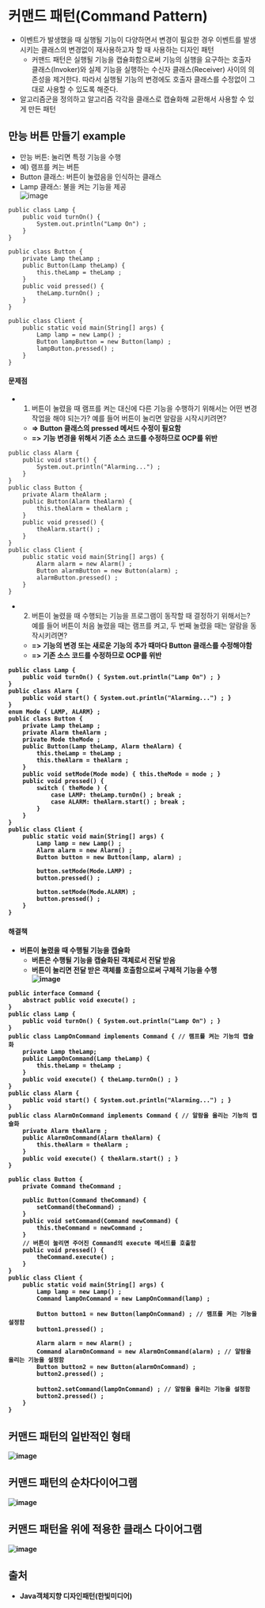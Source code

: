 # 커맨드 패턴(Command Pattern)
- 이벤트가 발생했을 때 실행될 기능이 다양하면서 변경이 필요한 경우 이벤트를 발생시키는 클래스의 변경없이 재사용하고자 할 때 사용하는 디자인 패턴
    - 커맨드 패턴은 실행될 기능을 캡슐화함으로써 기능의 실행을 요구하는 호출자 클래스(Invoker)와 실제 기능을 실행하는 수신자 클래스(Receiver) 사이의 의존성을 제거한다. 따라서 실행될 기능의 변경에도 호출자 클래스를 수정없이 그대로 사용할 수 있도록 해준다.
- 알고리즘군을 정의하고 알고리즘 각각을 클래스로 캡슐화해 교환해서 사용할 수 있게 만든 패턴

## 만능 버튼 만들기 example
- 만능 버튼: 눌리면 특정 기능을 수행
- 예) 램프를 켜는 버튼
- Button 클래스: 버튼이 눌렸음을 인식하는 클래스
- Lamp 클래스: 불을 켜는 기능을 제공<br>
![image](https://user-images.githubusercontent.com/44339530/110296685-f19aad00-8035-11eb-92ce-d0f2be586cd9.png)<br>

~~~
public class Lamp {
	public void turnOn() {
		System.out.println("Lamp On") ;
	}
}

public class Button {
	private Lamp theLamp ;
	public Button(Lamp theLamp) {
		this.theLamp = theLamp ;
	}
	public void pressed() {
		theLamp.turnOn() ;
	}
}

public class Client {
	public static void main(String[] args) {
		Lamp lamp = new Lamp() ;
		Button lampButton = new Button(lamp) ;
		lampButton.pressed() ;
	}
}
~~~

#### 문제점
- 1) 버튼이 눌렸을 때 램프를 켜는 대신에 다른 기능을 수행하기 위해서는 어떤 변경 작업을 해야 되는가? 예를 들어 버튼이 눌리면 알람을 시작시키려면?
    - <b>=> Button 클래스의 pressed 메서드 수정이 필요함</b>
    - <b>=> 기능 변경을 위해서 기존 소스 코드를 수정하므로 OCP를 위반</b>
~~~
public class Alarm {
	public void start() {
		System.out.println("Alarming...") ;
	}
}
public class Button {
	private Alarm theAlarm ;	
	public Button(Alarm theAlarm) {
		this.theAlarm = theAlarm ;
	}
	public void pressed() {
		theAlarm.start() ;
	}
}
public class Client {
	public static void main(String[] args) {
		Alarm alarm = new Alarm() ;		
		Button alarmButton = new Button(alarm) ;
		alarmButton.pressed() ;
	}
}
~~~
- 2) 버튼이 눌렸을 때 수행되는 기능을 프로그램이 동작할 때 결정하기 위해서는? 예를 들어 버튼이 처음 눌렸을 때는 램프를 켜고, 두 번째 눌렸을 때는 알람을 동작시키려면?
    - <b>=> 기능의 변경 또는 새로운 기능의 추가 때마다 Button 클래스를 수정해야함
    - <b>=> 기존 소스 코드를 수정하므로 OCP를 위반</b>
~~~
public class Lamp {
	public void turnOn() { System.out.println("Lamp On") ; }
}
public class Alarm {
	public void start() { System.out.println("Alarming...") ; }
}
enum Mode { LAMP, ALARM} ;
public class Button {
	private Lamp theLamp ;
	private Alarm theAlarm ;
	private Mode theMode ;
	public Button(Lamp theLamp, Alarm theAlarm) {
		this.theLamp = theLamp ;
		this.theAlarm = theAlarm ;
	}
	public void setMode(Mode mode) { this.theMode = mode ; }
	public void pressed() {
		switch ( theMode ) {
			case LAMP: theLamp.turnOn() ; break ;
			case ALARM: theAlarm.start() ; break ;
		}
	}
}
public class Client {
	public static void main(String[] args) {
		Lamp lamp = new Lamp() ;
		Alarm alarm = new Alarm() ;		
		Button button = new Button(lamp, alarm) ;
		
		button.setMode(Mode.LAMP) ;
		button.pressed() ;
		
		button.setMode(Mode.ALARM) ;
		button.pressed() ;
	}
}
~~~

#### 해결책
- 버튼이 눌렸을 때 수행될 기능을 캡슐화
    - 버튼은 수행될 기능을 캡슐화된 객체로서 전달 받음
    - 버튼이 눌리면 전달 받은 객체를 호출함으로써 구체적 기능을 수행<br>
![image](https://user-images.githubusercontent.com/44339530/110299601-396f0380-8039-11eb-9ec9-5c1f6cfec11c.png)<br>

~~~
public interface Command {
	abstract public void execute() ;
}
public class Lamp {
	public void turnOn() { System.out.println("Lamp On") ; }
}
public class LampOnCommand implements Command { // 램프를 켜는 기능의 캡슐화
	private Lamp theLamp;
	public LampOnCommand(Lamp theLamp) {
		this.theLamp = theLamp ;
	}
	public void execute() { theLamp.turnOn() ; }
}
public class Alarm {
	public void start() { System.out.println("Alarming...") ; }
}
public class AlarmOnCommand implements Command { // 알람을 울리는 기능의 캡슐화
	private Alarm theAlarm ;
	public AlarmOnCommand(Alarm theAlarm) {
		this.theAlarm = theAlarm ;
	}
	public void execute() { theAlarm.start() ; }
}

public class Button {
	private Command theCommand ;

	public Button(Command theCommand) {
		setCommand(theCommand) ;
	}
	public void setCommand(Command newCommand) {
		this.theCommand = newCommand ;
	}
	// 버튼이 눌리면 주어진 Command의 execute 메서드를 호출함
	public void pressed() { 
		theCommand.execute() ;	
	}
}
public class Client {
	public static void main(String[] args) {
		Lamp lamp = new Lamp() ;
		Command lampOnCommand = new LampOnCommand(lamp) ;
		
		Button button1 = new Button(lampOnCommand) ; // 램프를 켜는 기능을 설정함
		button1.pressed() ;
				
		Alarm alarm = new Alarm() ;
		Command alarmOnCommand = new AlarmOnCommand(alarm) ; // 알람을 울리는 기능을 설정함
		Button button2 = new Button(alarmOnCommand) ;
		button2.pressed() ;
		
		button2.setCommand(lampOnCommand) ; // 알람을 울리는 기능을 설정함
		button2.pressed() ;
	}
}
~~~

## 커맨드 패턴의 일반적인 형태
![image](https://user-images.githubusercontent.com/44339530/110300161-ea759e00-8039-11eb-98a3-e8e1788015d5.png)

## 커맨드 패턴의 순차다이어그램
![image](https://user-images.githubusercontent.com/44339530/110300265-05e0a900-803a-11eb-99ac-9beb8e4a1848.png)

## 커맨드 패턴을 위에 적용한 클래스 다이어그램
![image](https://user-images.githubusercontent.com/44339530/110300403-2c064900-803a-11eb-9dfd-bcc948a4b9cd.png)

## 출처
- Java객체지향 디자인패턴(한빛미디어)